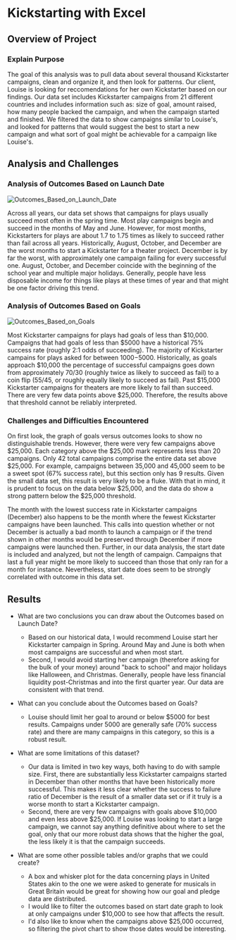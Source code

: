 # Kickstarting with Excel
## Overview of Project
### Explain Purpose
The goal of this analysis was to pull data about several thousand Kickstarter campaigns, clean and organize it, and then look for patterns. Our client, Louise is looking for reccomendations for her own Kickstarter based on our findings. Our data set includes Kickstarter campaigns from 21 different countries and includes information such as: size of goal, amount raised, how many people backed the campaign, and when the campaign started and finished. We filtered the data to show campaigns similar to Louise's, and looked for patterns that would suggest the best to start a new campaign and what sort of goal might be achievable for a campaign like Louise's.

## Analysis and Challenges
### Analysis of Outcomes Based on Launch Date
![Outcomes_Based_on_Launch_Date](./Resources/Theater_Outcomes_vs_Launch.pngresources\Theater_Outcomes_vs_Launch.png)

Across all years, our data set shows that campaigns for plays usually succeed most often in the spring time. Most play campaigns begin and succeed in the months of May and June. However, for most months, Kickstarters for plays are about 1.7 to 1.75 times as likely to succeed rather than fail across all years. Historically, August, October, and December are the worst months to start a Kickstarter for a theater project. December is by far the worst, with approximately one campaign failing for every successful one. August, October, and December coincide with the beginning of the school year and multiple major holidays. Generally, people have less disposable income for things like plays at these times of year and that might be one factor driving this trend.

### Analysis of Outcomes Based on Goals
![Outcomes_Based_on_Goals](./Resources/Outcomes_vs_Goals.pngresources\Outcomes_vs_Goals.png)

Most Kickstarter campaigns for plays had goals of less than $10,000. Campaigns that had goals of less than $5000 have a historical 75% success rate (roughly 2:1 odds of succeeding). The majority of Kickstarter campains for plays asked for between $1000-$5000. Historically, as goals approach $10,000 the percentage of successful campaigns goes down from approximately 70/30 (roughly twice as likely to succeed as fail) to a coin flip (55/45, or roughly equally likely to succeed as fail). Past $15,000 Kickstarter campaigns for theaters are more likely to fail than succeed. There are very few data points above $25,000. Therefore, the results above that threshold cannot be reliably interpreted.

### Challenges and Difficulties Encountered
On first look, the graph of goals versus outcomes looks to show no distinguishable trends. However, there were very few campaigns above $25,000. Each category above the $25,000 mark represents less than 20 campaigns. Only 42 total campaigns comprise the entire data set above $25,000. For example, campaigns between 35,000 and 45,000 seem to be a sweet spot (67% success rate), but this section only has 9 results. Given the small data set, this result is very likely to be a fluke. With that in mind, it is prudent to focus on the data below $25,000, and the data do show a strong pattern below the $25,000 threshold.

The month with the lowest success rate in Kickstarter campaigns (December) also happens to be the month where the fewest Kickstarter campaigns have been launched. This calls into question whether or not December is actually a bad month to launch a campaign or if the trend shown in other months would be preserved through December if more campaigns were launched then. Further, in our data analysis, the start date is included and analyzed, but not the length of campaign. Campaigns that last a full year might be more likely to succeed than those that only ran for a month for instance. Nevertheless, start date does seem to be strongly correlated with outcome in this data set.

## Results
- What are two conclusions you can draw about the Outcomes based on Launch Date?
    - Based on our historical data, I would recommend Louise start her Kickstarter campaign in Spring. Around May and June is both when most campaigns are successful and when most start. 
    - Second, I would avoid starting her campaign (therefore asking for the bulk of your money) around "back to school" and major holidays like Halloween, and Christmas. Generally, people have less financial liquidity post-Christmas and into the first quarter year. Our data are consistent with that trend.

- What can you conclude about the Outcomes based on Goals?
    - Louise should limit her goal to around or below $5000 for best results. Campaigns under 5000 are generally safe (70% success rate) and there are many campaigns in this category, so this is a robust result.

- What are some limitations of this dataset?
    - Our data is limited in two key ways, both having to do with sample size. First, there are substantially less Kickstarter campaigns started in December than other months that have been historically more successful. This makes it less clear whether the success to failure ratio of December is the result of a smaller data set or if it truly is a worse month to start a Kickstarter campaign. 
    - Second, there are very few campaigns with goals above $10,000 and even less above $25,000. If Louise was looking to start a large campaign, we cannot say anything definitive about where to set the goal, only that our more robust data shows that the higher the goal, the less likely it is that the campaign succeeds.

- What are some other possible tables and/or graphs that we could create?
    - A box and whisker plot for the data concerning plays in United States akin to the one we were asked to generate for musicals in Great Britain would be great for showing how our goal and pledge data are distributed. 
    - I would like to filter the outcomes based on start date graph to look at only campaigns under $10,000 to see how that affects the result. 
    - I'd also like to know when the campaigns above $25,000 occurred, so filtering the pivot chart to show those dates would be interesting.
